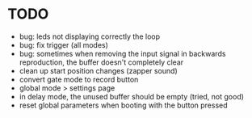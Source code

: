 # TODO

- bug: leds not displaying correctly the loop
- bug: fix trigger (all modes)
- bug: sometimes when removing the input signal in backwards reproduction, the buffer doesn't completely clear
- clean up start position changes (zapper sound)
- convert gate mode to record button
- global mode > settings page
- in delay mode, the unused buffer should be empty (tried, not good)
- reset global parameters when booting with the button pressed
